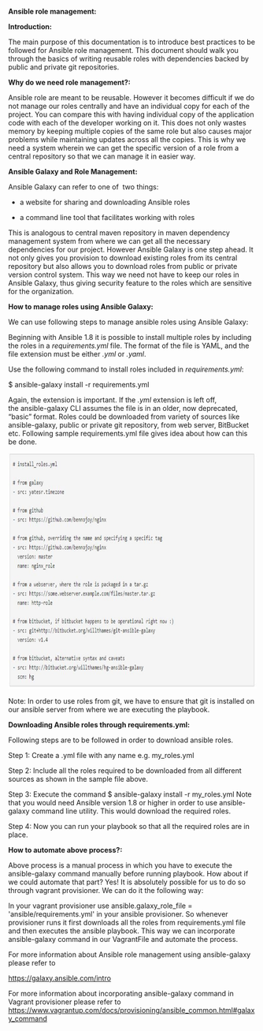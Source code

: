 **Ansible role management:**

**Introduction:**

The main purpose of this documentation is to introduce best practices to
be followed for Ansible role management. This document should walk you
through the basics of writing reusable roles with dependencies backed by
public and private git repositories.

**Why do we need role management?:**

Ansible role are meant to be reusable. However it becomes difficult if
we do not manage our roles centrally and have an individual copy for
each of the project. You can compare this with having individual copy of
the application code with each of the developer working on it. This does
not only wastes memory by keeping multiple copies of the same role but
also causes major problems while maintaining updates across all the
copies. This is why we need a system wherein we can get the specific
version of a role from a central repository so that we can manage it in
easier way.

**Ansible Galaxy and Role Management:**

Ansible Galaxy can refer to one of  two things:

-   a website for sharing and downloading Ansible roles

-   a command line tool that facilitates working with roles

This is analogous to central maven repository in maven dependency
management system from where we can get all the necessary dependencies
for our project. However Ansible Galaxy is one step ahead. It not only
gives you provision to download existing roles from its central
repository but also allows you to download roles from public or private
version control system. This way we need not have to keep our roles in
Ansible Galaxy, thus giving security feature to the roles which are
sensitive for the organization.

**How to manage roles using Ansible Galaxy:**

We can use following steps to manage ansible roles using Ansible Galaxy:

Beginning with Ansible 1.8 it is possible to install multiple roles by
including the roles in a *requirements.yml* file. The format of the file
is YAML, and the file extension must be either *.yml* or *.yaml*.

Use the following command to install roles included
in *requirements.yml*:

$ ansible-galaxy install -r requirements.yml

Again, the extension is important. If the *.yml* extension is left off,
the ansible-galaxy CLI assumes the file is in an older, now deprecated,
“basic” format. Roles could be downloaded from variety of sources like
ansible-galaxy, public or private git repository, from web server,
BitBucket etc. Following sample requirements.yml file gives idea about
how can this be done.

<img src="./media/image1.JPG" width="791" height="478" />

Note: In order to use roles from git, we have to ensure that git is
installed on our ansible server from where we are executing the
playbook.

**Downloading Ansible roles through requirements.yml:**

Following steps are to be followed in order to download ansible roles.

Step 1: Create a .yml file with any name e.g. my\_roles.yml

Step 2: Include all the roles required to be downloaded from all
different sources as shown in the sample file above.

Step 3: Execute the command $ ansible-galaxy install -r my\_roles.yml
Note that you would need Ansible version 1.8 or higher in order to use
ansible-galaxy command line utility. This would download the required
roles.

Step 4: Now you can run your playbook so that all the required roles are
in place.

**How to automate above process?:**

Above process is a manual process in which you have to execute the
ansible-galaxy command manually before running playbook. How about if we
could automate that part? Yes! It is absolutely possible for us to do so
through vagrant provisioner. We can do it the following way:

In your vagrant provisioner use ansible.galaxy\_role\_file =
'ansible/requirements.yml' in your ansible provisioner. So whenever
provisioner runs it first downloads all the roles from requirements.yml
file and then executes the ansible playbook. This way we can incorporate
ansible-galaxy command in our VagrantFile and automate the process.

For more information about Ansible role management using ansible-galaxy
please refer to

<https://galaxy.ansible.com/intro>

For more information about incorporating ansible-galaxy command in
Vagrant provisioner please refer to
<https://www.vagrantup.com/docs/provisioning/ansible_common.html#galaxy_command>
